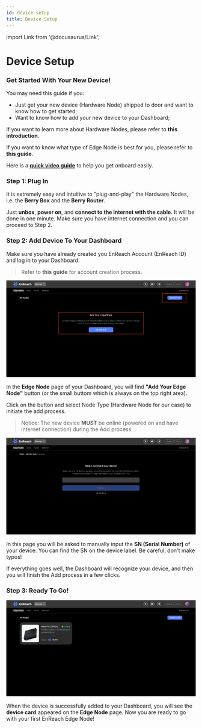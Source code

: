 ```yaml
---
id: device-setup
title: Device Setup
---
```

import Link from '@docusaurus/Link';

# Device Setup

### Get Started With Your New Device!

You may need this guide if you:

- Just get your new device (Hardware Node) shipped to door and want to know how to get started; 
- Want to know how to add your new device to your Dashboard;  

>
If you want to learn more about Hardware Nodes, please refer to <Link to="/edge-node/types">**this introduction**</Link>. 
>
If you want to know what type of Edge Node is best for you, please refer to  <Link to="/user-guides/run-node">**this guide**</Link>. 

Here is a [**quick video guide**](https://www.youtube.com/watch?v=YtjHVk2KA9w) to help you get onboard easily. 


### Step 1: Plug In

It is extremely easy and intuitive to "plug-and-play" the Hardware Nodes, i.e. the **Berry Box** and the **Berry Router**.  

Just **unbox**, **power on**, and **connect to the internet with the cable**. It will be done in one minute. Make sure you have internet connection and you can proceed to Step 2. 


### Step 2: Add Device To Your Dashboard

Make sure you have already created you EnReach Account (EnReach ID) and log in to your Dashboard. 

> Refer to <Link to="/user-guides/dashboard">**this guide**</Link> for account creation process. 

![Dashboard Add](/img/user-guides/dashboard_add.png)

In the **Edge Node** page of your Dashboard, you will find **"Add Your Edge Node"** button (or the small buttom which is always on the top right area). 

Click on the button and select Node Type (Hardware Node for our case) to initiate the add process. 

> Notice: The new device **MUST** be online (powered on and have internet connection) during the Add process. 

![Dashboard SN](/img/user-guides/dashboard_SN.png)

In this page you will be asked to manually input the **SN (Serial Number)** of your device. You can find the SN on the device label. Be careful, don't make typos!

If everything goes well, the Dashboard will recognize your device, and then you will finish the Add process in a few clicks. 


### Step 3: Ready To Go!

![Dashboard Add Successful](/img/user-guides/dashboard_add_successful.png)

When the device is successfully added to your Dashboard, you will see the **device card** appeared on the **Edge Node** page. Now you are ready to go with your first EnReach Edge Node!







